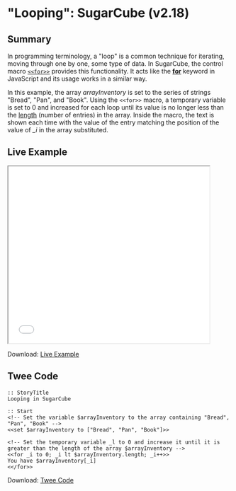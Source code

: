 # "Looping": SugarCube (v2.18)

## Summary

In programming terminology, a "loop" is a common technique for iterating, moving through one by one, some type of data. In SugarCube, the control macro [`<<for>>`](http://www.motoslave.net/sugarcube/2/docs/macros.html#macros-for) provides this functionality. It acts like the **[for](https://developer.mozilla.org/en-US/docs/Web/JavaScript/Reference/Statements/for)** keyword in JavaScript and its usage works in a similar way.

In this example, the array *arrayInventory* is set to the series of strings "Bread", "Pan", and "Book". Using the `<<for>>` macro, a temporary variable is set to 0 and increased for each loop until its value is no longer less than the [length](https://developer.mozilla.org/en-US/docs/Web/JavaScript/Reference/Global_Objects/Array/length) (number of entries) in the array. Inside the macro, the text is shown each time with the value of the entry matching the position of the value of *_i* in the array substituted.

## Live Example

<section>
<iframe src="sugarcube_looping_example.html" height=400 width=90%></iframe>

Download: <a href="sugarcube_looping_example.html" target="_blank">Live Example</a>
</section>

## Twee Code

```
:: StoryTitle
Looping in SugarCube

:: Start
<!-- Set the variable $arrayInventory to the array containing "Bread", "Pan", "Book" -->
<<set $arrayInventory to ["Bread", "Pan", "Book"]>>

<!-- Set the temporary variable _l to 0 and increase it until it is greater than the length of the array $arrayInventory -->
<<for _i to 0; _i lt $arrayInventory.length; _i++>>
You have $arrayInventory[_i]
<</for>>

```

Download: <a href="sugarcube_looping_twee.txt" target="_blank">Twee Code</a>

